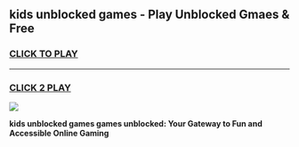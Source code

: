 
## kids unblocked games - Play Unblocked Gmaes & Free
<h3>
<a href="https://news.freeplayer.one?title=kids_unblocked_games&ref=16F">CLICK TO PLAY</a></h3>
<hr>

<h3>
<a href="https://news.freeplayer.one?title=kids_unblocked_games&ref=16F">CLICK 2 PLAY</a>
  
</h3>

<a href="https://news.freeplayer.one?title=kids_unblocked_games&ref=16F/"><img src="https://clearcache.store/games.png"></a>


**kids unblocked games games unblocked: Your Gateway to Fun and Accessible Online Gaming**
